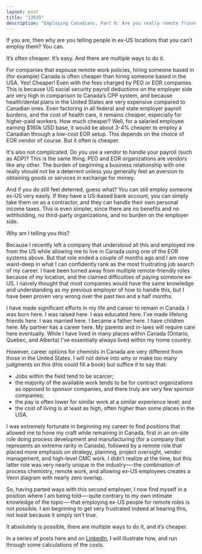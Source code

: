 ```yaml
---
layout: post
title: "13535"
description: "Employing Canadians, Part 0: Are you really remote friendly?"
---
```


If you are, then why are you telling people in ex-US locations that you can’t employ them? You can.

It’s often cheaper. It’s easy. And there are multiple ways to do it.

For companies that espouse remote work policies, hiring someone based in (for example) Canada is often cheaper than hiring someone based in the USA. Yes! Cheaper! Even with the fees charged by PEO or EOR companies. This is because US social security payroll deductions on the employer side are very high in comparison to Canada’s CPP system, and because health/dental plans in the United States are very expensive compared to Canadian ones. Even factoring in all federal and state employer payroll burdens, and the cost of health care, it remains cheaper, especially for higher-paid workers. How much cheaper? Well, for a salaried employee earning $160k USD base, it would be about 3-4% cheaper to employ a Canadian through a low-cost EOR setup. This depends on the choice of EOR vendor of course. But it often is cheaper.

It's also not complicated. Do you use a vendor to handle your payroll (such as ADP)? This is the same thing. PEO and EOR organizations are vendors like any other. The burden of beginning a business relationship with one really should not be a deterrent unless you generally feel an aversion to obtaining goods or services in exchange for money.

And if you do still feel deterred, guess what? You can still employ someone ex-US very easily. If they have a US-based bank account, you can simply take them on as a contractor, and they can handle their own personal income taxes. This is even simpler, since there are no benefits and no withholding, no third-party organizations, and no burden on the employer side.

Why am I telling you this?

Because I recently left a company that understood all this and employed me from the US while allowing me to live in Canada using one of the EOR systems above. But that role ended a couple of months ago and I am now waist-deep in what I can confidently rank as the most frustrating job search of my career. I have been turned away from multiple remote-friendly roles because of my location, and the claimed difficulties of paying someone ex-US. I naively thought that most companies would have the same knowledge and understanding as my previous employer of how to handle this, but I have been proven very wrong over the past two and a half months.

I have made significant efforts in my life and career to remain in Canada. I was born here. I was raised here. I was educated here. I’ve made lifelong friends here. I was married here. I became a father here. I have children here. My partner has a career here. My parents and in-laws will require care here eventually. While I have lived in many places within Canada (Ontario, Quebec, and Alberta) I’ve essentially always lived within my home country. 

However, career options for chemists in Canada are very different from those in the United States. I will not delve into why or make too many judgments on this (this could fill a book) but suffice it to say that:

* Jobs within the field tend to be scarcer; 
* the majority of the available work tends to be for contract organizations as opposed to sponsor companies, and there truly are very few sponsor companies;
* the pay is often lower for similar work at a similar experience level; and 
* the cost of living is at least as high, often higher than some places in the USA.

I was extremely fortunate in beginning my career to find positions that allowed me to hone my craft while remaining in Canada, first in an on-site role doing process development and manufacturing (for a company that represents an extreme rarity in Canada), followed by a remote role that placed more emphasis on strategy, planning, project oversight, vendor management, and high-level CMC work. I didn’t realize at the time, but this latter role was very nearly unique in the industry—-the combination of process chemistry, remote work, and allowing ex-US employees creates a Venn diagram with nearly zero overlap.

So, having parted ways with this second employer, I now find myself in a position where I am being told—-quite contrary to my own intimate knowledge of the topic—-that employing ex-US people for remote roles is not possible. I am beginning to get very frustrated indeed at hearing this, not least because it simply isn't true.

It absolutely is possible, there are multiple ways to do it, and it’s cheaper. 

In a series of posts here and on [LinkedIn](https://www.linkedin.com/in/nickuhlig/), I will illustrate how, and run through some calculations of the costs.
